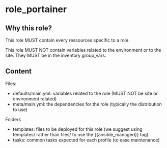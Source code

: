role_portainer
===========

Why this role?
--------------
This role MUST contain every ressources specific to a role.

This role MUST NOT contain variables related to the environment or to the site. They MUST be in the inventory group_vars.


Content
-------

Files:
- defaults/main.yml: variables related to the role (MUST NOT be site or environment related)
- meta/main.yml: the dependencies for the role (typically the distribution to use)

Folders
- templates: files to be deployed for this role (we suggest using templates/ rather than files/ to use the {{ansible_managed}} tag)
- tasks: common tasks expected for each profile (to ease maintenance)
